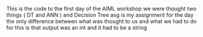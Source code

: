 This is the code to the first day of the AIML workshop
we were thought two things ( DT and ANN ) and Decision Tree asg is my assignment for the day
the only difference between what was thought to us and what we had to do for this is that output was an int and it had to be a string
